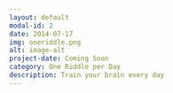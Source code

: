 ```yaml
---
layout: default
modal-id: 2
date: 2014-07-17
img: oneriddle.png
alt: image-alt
project-date: Coming Soon
category: One Riddle per Day
description: Train your brain every day
---
```

